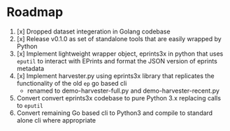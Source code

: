 
# Roadmap

1. [x] Dropped dataset integeration in Golang codebase
2. [x] Release v0.1.0 as set of standalone tools that are easily wrapped by Python
3. [x] Implement lightweight wrapper object, eprints3x in python that uses `eputil` to interact with EPrints and format the JSON version of eprints metadata
4. [x] Implement harvester.py using eprints3x library that replicates the functionality of the old `ep` go based cli
    + renamed to demo-harvester-full.py and demo-harvester-recent.py
5. Convert convert eprints3x codebase to pure Python 3.x replacing calls to `eputil`
6. Convert remaining Go based cli to Python3 and compile to standard alone cli where appropriate

